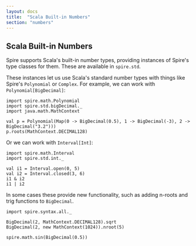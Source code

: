 ```yaml
---
layout: docs
title:  "Scala Built-in Numbers"
section: "numbers"
---
```


## Scala Built-in Numbers

Spire supports Scala's built-in number types, providing instances of Spire's
type classes for them. These are available in `spire.std`.

These instances let us use Scala's standard number types with things like Spire's
`Polynomial` or `Complex`. For example, we can work with `Polynomial[BigDecimal]`:

```tut:book
import spire.math.Polynomial
import spire.std.bigDecimal._
import java.math.MathContext

val p = Polynomial(Map(0 -> BigDecimal(0.5), 1 -> BigDecimal(-3), 2 -> BigDecimal("3.2")))
p.roots(MathContext.DECIMAL128)
```

Or we can work with `Interval[Int]`:

```tut:book
import spire.math.Interval
import spire.std.int._

val i1 = Interval.open(0, 5)
val i2 = Interval.closed(3, 6)
i1 & i2
i1 | i2
```

In some cases these provide new functionality, such as adding n-roots and trig
functions to `BigDecimal`.

```tut:book
import spire.syntax.all._

BigDecimal(2, MathContext.DECIMAL128).sqrt
BigDecimal(2, new MathContext(1024)).nroot(5)

spire.math.sin(BigDecimal(0.5))
```
